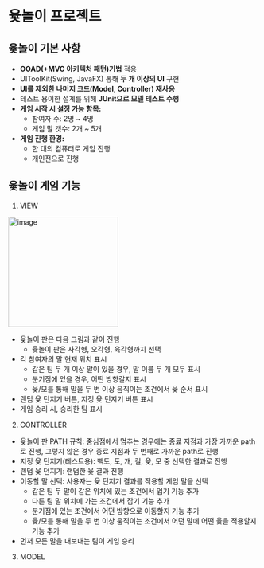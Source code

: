 # 윷놀이 프로젝트

## 윷놀이 기본 사항
- **OOAD(+MVC 아키텍처 패턴)기법** 적용
- UIToolKit(Swing, JavaFX) 통해 **두 개 이상의 UI** 구현
- **UI를 제외한 나머지 코드(Model, Controller) 재사용**
- 테스트 용이한 설계를 위해 **JUnit으로 모델 테스트 수행**
- **게임 시작 시 설정 가능 항목:**
  - 참여자 수: 2명 ~ 4명
  - 게임 말 갯수: 2개 ~ 5개
- **게임 진행 환경:**
  - 한 대의 컴퓨터로 게임 진행
  - 개인전으로 진행

## 윷놀이 게임 기능
1. VIEW
<img width="221" alt="image" src="https://github.com/user-attachments/assets/9b8940b3-c247-4d42-b39b-64a7939e972e" />

- 윷놀이 판은 다음 그림과 같이 진행
  - 윷놀이 판은 사각형, 오각형, 육각형까지 선택
- 각 참여자의 말 현재 위치 표시
  - 같은 팀 두 개 이상 말이 있을 경우, 말 이름 두 개 모두 표시
  - 분기점에 있을 경우, 어떤 방향갈지 표시
  - 윷/모를 통해 말을 두 번 이상 움직이는 조건에서 윷 순서 표시
- 랜덤 윷 던지기 버튼, 지정 윷 던지기 버튼 표시
- 게임 승리 시, 승리한 팀 표시

2. CONTROLLER
- 윷놀이 판 PATH 규칙: 중심점에서 멈추는 경우에는 종료 지점과 가장 가까운 path로 진행, 그렇지 않은 경우 종료 지점과 두 번째로 가까운 path로 진행
- 지정 윷 던지기(테스트용): 빽도, 도, 개, 걸, 윷, 모 중 선택한 결과로 진행
- 랜덤 윷 던지기: 랜덤한 윷 결과 진행
- 이동할 말 선택: 사용자는 윷 던지기 결과를 적용할 게임 말을 선택
  - 같은 팀 두 말이 같은 위치에 있는 조건에서 업기 기능 추가
  - 다른 팀 말 위치에 가는 조건에서 잡기 기능 추가
  - 분기점에 있는 조건에서 어떤 방향으로 이동할지 기능 추가
  - 윷/모를 통해 말을 두 번 이상 움직이는 조건에서 어떤 말에 어떤 윷을 적용할지 기능 추가
- 먼저 모든 말을 내보내는 팀이 게임 승리

3. MODEL
